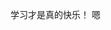 学习才是真的快乐！
嗯
<!---
rengaolei/rengaolei is a ✨ special ✨ repository because its `README.md` (this file) appears on your GitHub profile.
You can click the Preview link to take a look at your changes.
--->
